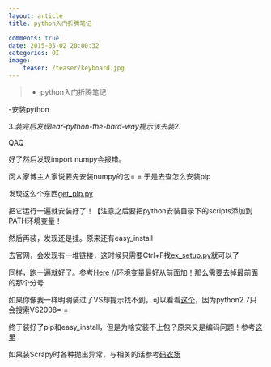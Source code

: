 ```yaml
---
layout: article
title: python入门折腾笔记

comments: true
date: 2015-05-02 20:00:32
categories: OI
image:
    teaser: /teaser/keyboard.jpg
---
```


>* python入门折腾笔记

-安装python

3.*装完后发现lear-python-the-hard-way提示该去装2.*

QAQ

好了然后发现import numpy会报错。

问人家博主人家说要先安装numpy的包= =
于是去查怎么安装pip

发现这么个东西[get_pip.py](https://raw.githubusercontent.com/pypa/pip/master/contrib/get-pip.py)

把它运行一遍就安装好了！【注意之后要把python安装目录下的scripts添加到PATH环境变量！

然后再装，发现还是挂。原来还有easy_install

去官网，会发现有一堆链接，这时候只需要Ctrl+F找[ex_setup.py](https://bootstrap.pypa.io/ez_setup.py)就可以了

同样，跑一遍就好了。参考[Here](http://dormousehole.readthedocs.org/en/latest/installation.html#windows-easy-install)
//环境变量最好从前面加！那么需要去掉最前面的那个分号

如果你像我一样明明装过了VS却提示找不到，可以看看[这个](http://i.xlanlab.com/2793.html)，因为python2.7只会搜索VS2008= =

终于装好了pip和easy_install，但是为啥安装不上包？原来又是编码问题！参考[这里](http://www.cnblogs.com/hongfei/p/3763184.html)

如果装Scrapy时各种抛出异常，与相关的话参考[码农场](http://www.hankcs.com/nlp/window-7-64%E4%BD%8D-python-2-7-nltk-%E5%AE%89%E8%A3%85.html)